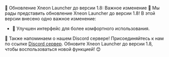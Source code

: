🎉 Обновление Xneon Launcher до версии 1.8: Важное изменение 🚀
Мы рады представить обновление Xneon Launcher до версии 1.8! В этой версии внесено одно важное изменение:

- 🎨 Улучшен интерфейс для более комфортного использования.

📢 Также напоминаем о нашем Discord сервере! Присоединяйтесь к нам по ссылке [Discord сервер](https://discord.gg/xneonteam).
Обновите Xneon Launcher до версии 1.8, чтобы воспользоваться новой функцией! 😊
